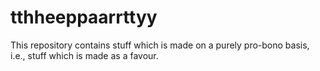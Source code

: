 # tthheeppaarrttyy
This repository contains stuff which is made on a purely pro-bono basis, i.e., stuff which is made as a favour.
